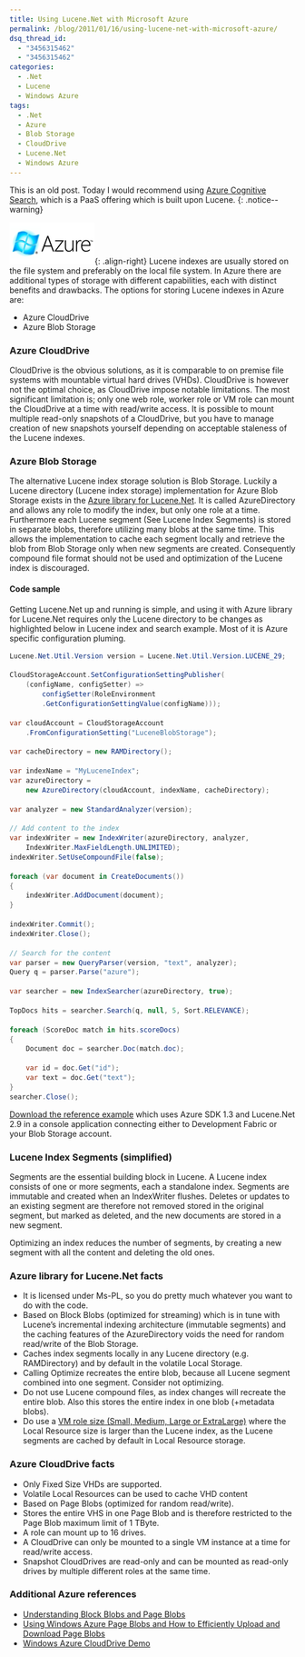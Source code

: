 ```yaml
---
title: Using Lucene.Net with Microsoft Azure
permalink: /blog/2011/01/16/using-lucene-net-with-microsoft-azure/
dsq_thread_id:
  - "3456315462"
  - "3456315462"
categories:
  - .Net
  - Lucene
  - Windows Azure
tags:
  - .Net
  - Azure
  - Blob Storage
  - CloudDrive
  - Lucene.Net
  - Windows Azure
---
```

This is an old post. Today I would recommend using [Azure Cognitive Search](https://azure.microsoft.com/en-us/services/search/), which is a PaaS offering which is built upon Lucene.
{: .notice--warning}

![azure_logo](/wp-content/uploads/azure_logo-150x74.png){: .align-right}
Lucene indexes are usually stored on the file system and preferably on the local file system. In Azure there are additional types of storage with different capabilities, each with distinct benefits and drawbacks. The options for storing Lucene indexes in Azure are:

* Azure CloudDrive
* Azure Blob Storage

### Azure CloudDrive

CloudDrive is the obvious solutions, as it is comparable to on premise file systems with mountable virtual hard drives (VHDs). CloudDrive is however not the optimal choice, as CloudDrive impose notable limitations. The most significant limitation is; only one web role, worker role or VM role can mount the CloudDrive at a time with read/write access. It is possible to mount multiple read-only snapshots of a CloudDrive, but you have to manage creation of new snapshots yourself depending on acceptable staleness of the Lucene indexes.

### Azure Blob Storage

The alternative Lucene index storage solution is Blob Storage. Luckily a Lucene directory (Lucene index storage) implementation for Azure Blob Storage exists in the [Azure library for Lucene.Net](http://code.msdn.microsoft.com/AzureDirectory "Azure library for Lucene.Net home on MSDN Code Gallery"). It is called AzureDirectory and allows any role to modify the index, but only one role at a time. Furthermore each Lucene segment (See Lucene Index Segments) is stored in separate blobs, therefore utilizing many blobs at the same time. This allows the implementation to cache each segment locally and retrieve the blob from Blob Storage only when new segments are created. Consequently compound file format should not be used and optimization of the Lucene index is discouraged.

#### Code sample

Getting Lucene.Net up and running is simple, and using it with Azure library for Lucene.Net requires only the Lucene directory to be changes as highlighted below in Lucene index and search example. Most of it is Azure specific configuration pluming.

```csharp
Lucene.Net.Util.Version version = Lucene.Net.Util.Version.LUCENE_29;

CloudStorageAccount.SetConfigurationSettingPublisher(
    (configName, configSetter) =>
        configSetter(RoleEnvironment
        .GetConfigurationSettingValue(configName)));

var cloudAccount = CloudStorageAccount
    .FromConfigurationSetting("LuceneBlobStorage");

var cacheDirectory = new RAMDirectory();

var indexName = "MyLuceneIndex";
var azureDirectory =
    new AzureDirectory(cloudAccount, indexName, cacheDirectory);

var analyzer = new StandardAnalyzer(version);

// Add content to the index
var indexWriter = new IndexWriter(azureDirectory, analyzer,
    IndexWriter.MaxFieldLength.UNLIMITED);
indexWriter.SetUseCompoundFile(false);

foreach (var document in CreateDocuments())
{
    indexWriter.AddDocument(document);
}

indexWriter.Commit();
indexWriter.Close();

// Search for the content
var parser = new QueryParser(version, "text", analyzer);
Query q = parser.Parse("azure");

var searcher = new IndexSearcher(azureDirectory, true);

TopDocs hits = searcher.Search(q, null, 5, Sort.RELEVANCE);

foreach (ScoreDoc match in hits.scoreDocs)
{
    Document doc = searcher.Doc(match.doc);

    var id = doc.Get("id");
    var text = doc.Get("text");
}
searcher.Close();
```

[Download the reference example](http://www.lybecker.com/blog/wp-content/uploads/AzureLuceneIndex.zip) which uses Azure SDK 1.3 and Lucene.Net 2.9 in a console application connecting either to Development Fabric or your Blob Storage account.

### Lucene Index Segments (simplified)

Segments are the essential building block in Lucene. A Lucene index consists of one or more segments, each a standalone index. Segments are immutable and created when an IndexWriter flushes. Deletes or updates to an existing segment are therefore not removed stored in the original segment, but marked as deleted, and the new documents are stored in a new segment.

Optimizing an index reduces the number of segments, by creating a new segment with all the content and deleting the old ones.

### Azure library for Lucene.Net facts

* It is licensed under Ms-PL, so you do pretty much whatever you want to do with the code.
* Based on Block Blobs (optimized for streaming) which is in tune with Lucene’s incremental indexing architecture (immutable segments) and the caching features of the AzureDirectory voids the need for random read/write of the Blob Storage.
* Caches index segments locally in any Lucene directory (e.g. RAMDirectory) and by default in the volatile Local Storage.
* Calling Optimize recreates the entire blob, because all Lucene segment combined into one segment. Consider not optimizing.
* Do not use Lucene compound files, as index changes will recreate the entire blob. Also this stores the entire index in one blob (+metadata blobs).
* Do use a [VM role size (Small, Medium, Large or ExtraLarge)](http://msdn.microsoft.com/en-us/library/ee814754.aspx "Azure Virtual Machine sizes") where the Local Resource size is larger than the Lucene index, as the Lucene segments are cached by default in Local Resource storage.

### Azure CloudDrive facts

* Only Fixed Size VHDs are supported.
* Volatile Local Resources can be used to cache VHD content
* Based on Page Blobs (optimized for random read/write).
* Stores the entire VHS in one Page Blob and is therefore restricted to the Page Blob maximum limit of 1 TByte.
* A role can mount up to 16 drives.
* A CloudDrive can only be mounted to a single VM instance at a time for read/write access.
* Snapshot CloudDrives are read-only and can be mounted as read-only drives by multiple different roles at the same time.

### Additional Azure references

* [Understanding Block Blobs and Page Blobs](http://msdn.microsoft.com/en-us/library/ee691964.aspx "Article on MSDN")
* [Using Windows Azure Page Blobs and How to Efficiently Upload and Download Page Blobs](http://blogs.msdn.com/b/windowsazurestorage/archive/2010/04/11/using-windows-azure-page-blobs-and-how-to-efficiently-upload-and-download-page-blobs.aspx)
* [Windows Azure CloudDrive Demo](http://blogs.msdn.com/b/windowsazurestorage/archive/2010/03/29/windows-azure-drive-demo-at-mix-2010.aspx)
